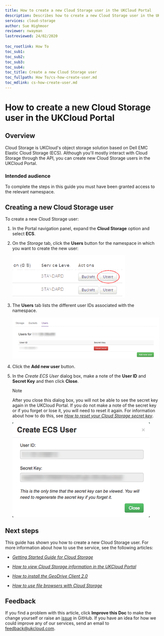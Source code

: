 ```yaml
---
title: How to create a new Cloud Storage user in the UKCloud Portal
description: Describes how to create a new Cloud Storage user in the UKCloud Portal
services: cloud-storage
author: Sue Highmoor
reviewer: nwayman
lastreviewed: 24/02/2020

toc_rootlink: How To
toc_sub1:
toc_sub2:
toc_sub3:
toc_sub4:
toc_title: Create a new Cloud Storage user
toc_fullpath: How To/cs-how-create-user.md
toc_mdlink: cs-how-create-user.md
---
```


# How to create a new Cloud Storage user in the UKCloud Portal

## Overview

Cloud Storage is UKCloud's object storage solution based on Dell EMC Elastic Cloud Storage (ECS). Although you'll mostly interact with Cloud Storage through the API, you can create new Cloud Storage users in the UKCloud Portal.

### Intended audience

To complete the steps in this guide you must have been granted access to the relevant namespace.

## Creating a new Cloud Storage user

To create a new Cloud Storage user:

1. In the Portal navigation panel, expand the **Cloud Storage** option and select **ECS**.

2. On the *Storage* tab, click the **Users** button for the namespace in which you want to create the new user:

    ![Users button](images/cs-portal-btn-users.png)

3. The **Users** tab lists the different user IDs associated with the namespace.

    ![Users page](images/cs-portal-users.png)

4. Click the **Add new user** button.

5. In the *Create ECS User* dialog box, make a note of the **User ID** and **Secret Key** and then click **Close**.

    > [!NOTE]
    > After you close this dialog box, you will not be able to see the secret key again in the UKCloud Portal. If you do not make a note of the secret key or if you forget or lose it, you will need to reset it again. For information about how to do this, see [*How to reset your Cloud Storage secret key*](cs-how-reset-secret-key.md).

    ![Create ECS User dialog box](images/cs-portal-new-user.png)

## Next steps

This guide has shown you how to create a new Cloud Storage user. For more information about how to use the service, see the following articles:

- [*Getting Started Guide for Cloud Storage*](cs-gs.md)

- [*How to view Cloud Storage information in the UKCloud Portal*](cs-how-view-info-portal.md)

- [*How to install the GeoDrive Client 2.0*](cs-how-install-geodrive2-client.md)

- [*How to use file browsers with Cloud Storage*](cs-how-use-file-browsers.md)

## Feedback

If you find a problem with this article, click **Improve this Doc** to make the change yourself or raise an [issue](https://github.com/UKCloud/documentation/issues) in GitHub. If you have an idea for how we could improve any of our services, send an email to <feedback@ukcloud.com>.
